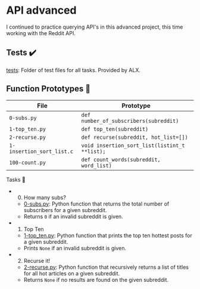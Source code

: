 # API advanced
I continued to practice querying API's in this advanced project, this time working with the Reddit API.

## Tests ✔️
[tests](https://github.com/richard-1257/alx-system_engineering-devops/tree/master/0x16-api_advanced/tests): Folder of test files for all tasks. Provided by ALX.

## Function Prototypes 💾

| File | Prototype |
| ---- | --------- |
| `0-subs.py` | `def number_of_subscribers(subreddit)` |
| `1-top_ten.py` |`def top_ten(subreddit)` |
| `2-recurse.py` | `def recurse(subreddit, hot_list=[])` |
| `1-insertion_sort_list.c` | `void insertion_sort_list(listint_t **list);`|
|`100-count.py` | `def count_words(subreddit, word_list)` |

Tasks 📃

- 0. How many subs?
  - [0-subs.py](https://github.com/richard-1257/alx-system_engineering-devops/blob/master/0x16-api_advanced/0-subs.py): Python function that returns the total number of subscribers for a given subreddit.
  - Returns `0` if an invalid subreddit is given.

- 1. Top Ten
  - [1-top_ten.py](https://github.com/richard-1257/alx-system_engineering-devops/blob/master/0x16-api_advanced/1-top_ten.py): Python function that prints the top ten hottest posts for a given subreddit.
  - Prints `None` if an invalid subreddit is given.

- 2. Recurse it!
  - [2-recurse.py](https://github.com/richard-1257/alx-system_engineering-devops/blob/master/0x16-api_advanced/2-recurse.py): Python function that recursively returns a list of titles for all hot articles on a given subreddit.
  - Returns `None` if no results are found on the given subreddit. 


